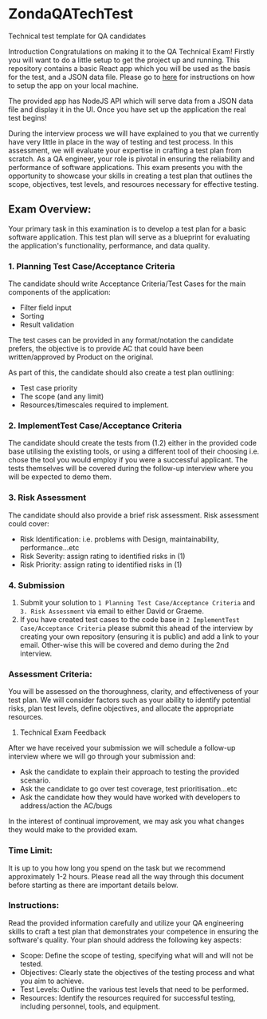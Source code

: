 # ZondaQATechTest
Technical test template for QA candidates


Introduction
Congratulations on making it to the QA Technical Exam! Firstly you will want to do a little setup to get the project up and running. This repository contains a basic React app which you will be used as the basis for the test, and a JSON data file.  Please go to [here](web/README.md) for instructions on how to setup the app on your local machine. 

The provided app has NodeJS API which will serve data from a JSON data file and display it in the UI.  Once you have set up the application the real test begins!

During the interview process we will have explained to you that we currently have very little in place in the way of testing and test process.  In this assessment, we will evaluate your expertise in crafting a test plan from scratch. As a QA engineer, your role is pivotal in ensuring the reliability and performance of software applications. This exam presents you with the opportunity to showcase your skills in creating a test plan that outlines the scope, objectives, test levels, and resources necessary for effective testing.


## Exam Overview:

Your primary task in this examination is to develop a test plan for a basic software application. This test plan will serve as a blueprint for evaluating the application's functionality, performance, and data quality.

### 1. Planning Test Case/Acceptance Criteria

The candidate should write Acceptance Criteria/Test Cases for the main components of the application: 
* Filter field input
* Sorting
* Result validation

The test cases can be provided in any format/notation the candidate prefers, the objective is to provide AC that could have been written/approved by Product on the original.

As part of this, the candidate should also create a test plan outlining: 
* Test case priority 
* The scope (and any limit)
* Resources/timescales required to implement.

### 2. ImplementTest Case/Acceptance Criteria

The candidate should create the tests from (1.2) either in the provided code base utilising the existing tools, or using a different tool of their choosing i.e. chose the tool you would employ if you were a successful applicant.  The tests themselves will be covered during the follow-up interview where you will be expected to demo them.

### 3. Risk Assessment

The candidate should also provide a brief risk assessment.  Risk assessment could cover:
* Risk Identification: i.e. problems with Design, maintainability, performance...etc
* Risk Severity: assign rating to identified risks in (1)
* Risk Priority: assign rating to identified risks in (1)

### 4. Submission

1. Submit your solution to `1 Planning Test Case/Acceptance Criteria` and `3. Risk Assessment` via email to either David or Graeme. 
2. If you have created test cases to the code base in `2 ImplementTest Case/Acceptance Criteria` please submit this ahead of the interview by creating your own repository (ensuring it is public) and add a link to your email.  Other-wise this will be covered and demo during the 2nd interview. 

### Assessment Criteria: 

You will be assessed on the thoroughness, clarity, and effectiveness of your test plan. We will consider factors such as your ability to identify potential risks, plan test levels, define objectives, and allocate the appropriate resources.

1. Technical Exam Feedback

After we have received your submission we will schedule a follow-up interview where we will go through your submission and:
* Ask the candidate to explain their approach to testing the provided scenario.
* Ask the candidate to go over test coverage, test prioritisation...etc
* Ask the candidate how they would have worked with developers to address/action the AC/bugs 

In the interest of continual improvement, we may ask you what changes they would make to the provided exam.

### Time Limit: 

It is up to you how long you spend on the task but we recommend approximately 1-2 hours. Please read all the way through this document before starting as there are important details below.

### Instructions: 

Read the provided information carefully and utilize your QA engineering skills to craft a test plan that demonstrates your competence in ensuring the software's quality. Your plan should address the following key aspects:

* Scope: Define the scope of testing, specifying what will and will not be tested.
* Objectives: Clearly state the objectives of the testing process and what you aim to achieve.
* Test Levels: Outline the various test levels that need to be performed.
* Resources: Identify the resources required for successful testing, including personnel, tools, and equipment.
